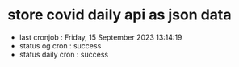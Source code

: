 # store covid daily api as json data

- last cronjob : Friday, 15 September 2023 13:14:19
- status og cron : success
- status daily cron : success
      
      
